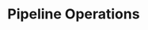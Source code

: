 ---
# metadata # 
title:  Pipeline Operations
description: Learn how to create, delete, and update pipelines using pachctl and jsonnet templating. 
date: 
# taxonomy #
tags: 
series:
seriesPart:
weight: 
---